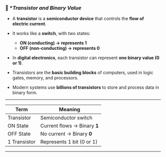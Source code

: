 ### 📝 **Transistor and Binary Value*

* A **transistor** is a **semiconductor device** that controls the **flow of electric current**.
* It works like a **switch**, with two states:

  * **ON (conducting) → represents 1**
  * **OFF (non-conducting) → represents 0**
* In **digital electronics**, each transistor can represent **one binary value (0 or 1)**.
* Transistors are the **basic building blocks** of computers, used in logic gates, memory, and processors.
* Modern systems use **billions of transistors** to store and process data in binary form.

---

| Term         | Meaning                      |
| ------------ | ---------------------------- |
| Transistor   | Semiconductor switch         |
| ON State     | Current flows → Binary **1** |
| OFF State    | No current → Binary **0**    |
| 1 Transistor | Represents 1 bit (0 or 1)    |

---
